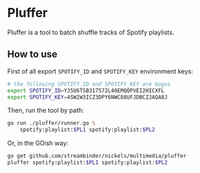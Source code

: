 # Pluffer

Pluffer is a tool to batch shuffle tracks of Spotify playlists.

## How to use

First of all export `SPOTIFY_ID` and `SPOTIFY_KEY` environment keys:

```bash
# the following SPOTIFY_ID and SPOTIFY_KEY are bogus
export SPOTIFY_ID=YJ5U6TSB317572L40EMQQPVEI2HICXFL
export SPOTIFY_KEY=4SW2W3ICZ3DPY6NWC88UFJDBCZJAQA8J
```

Then, run the tool by path:

```bash
go run ./pluffer/runner.go \
    spotify:playlist:$PL1 spotify:playlist:$PL2
```

Or, in the GOish way:

```bash
go get github.com/streambinder/nickels/multimedia/pluffer
pluffer spotify:playlist:$PL1 spotify:playlist:$PL2
```
